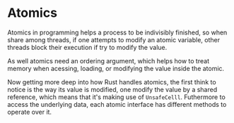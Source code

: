 # Atomics

Atomics in programming helps a process to be indivisibly finished, so when share
among threads, if one attempts to modify an atomic variable, other threads block their
execution if try to modify the value. 

As well atomics need an ordering argument, which helps how to treat memory when acessing,
loading, or modifying the value inside the atomic. 

Now getting more deep into how Rust handles atomics, the first think to notice is the way
its value is modified, one modify the value by a shared reference, which means that it's
making use of `UnsafeCelll`. Futhermore to access the underlying data, each atomic interface
has different methods to operate over it.
